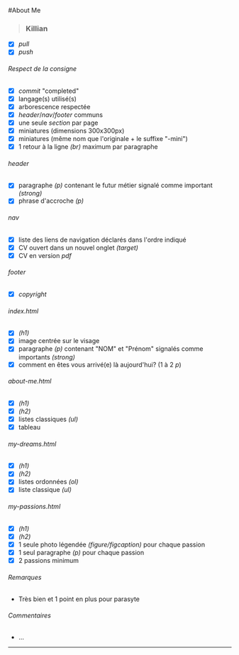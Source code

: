 #About Me
>### Killian
- [x] *pull*
- [x] *push*
###### *Respect de la consigne*
- [x] *commit* "completed"
- [x] langage(s) utilisé(s)
- [x] arborescence respectée
- [x] *header*/*nav*/*footer* communs
- [x] une seule *section* par page
- [x] miniatures (dimensions 300x300px)
- [x] miniatures (même nom que l'originale + le suffixe "-mini")
- [x] 1 retour à la ligne *(br)* maximum par paragraphe
###### *header*
- [x] paragraphe *(p)* contenant le futur métier signalé comme important *(strong)*
- [x] phrase d'accroche *(p)*
###### *nav*
- [x] liste des liens de navigation déclarés dans l'ordre indiqué
- [x] CV ouvert dans un nouvel onglet *(target)*
- [x] CV en version *pdf*
###### *footer*
- [x] *copyright*
###### *index.html*
- [x] *(h1)*
- [x] image centrée sur le visage
- [x] paragraphe *(p)* contenant "NOM" et "Prénom" signalés comme importants *(strong)*
- [x] comment en êtes vous arrivé(e) là aujourd'hui? (1 à 2 *p*)
###### *about-me.html*
- [x] *(h1)*
- [x] *(h2)*
- [x] listes classiques *(ul)*
- [x] tableau
###### *my-dreams.html*
- [x] *(h1)*
- [x] *(h2)*
- [x] listes ordonnées *(ol)*
- [x] liste classique *(ul)*
###### *my-passions.html*
- [x] *(h1)*
- [x] *(h2)*
- [x] 1 seule photo légendée *(figure/figcaption)* pour chaque passion
- [x] 1 seul paragraphe *(p)* pour chaque passion
- [x] 2 passions minimum
###### *Remarques*
- Très bien et 1 point en plus pour parasyte
###### *Commentaires*
- ...
---
 
